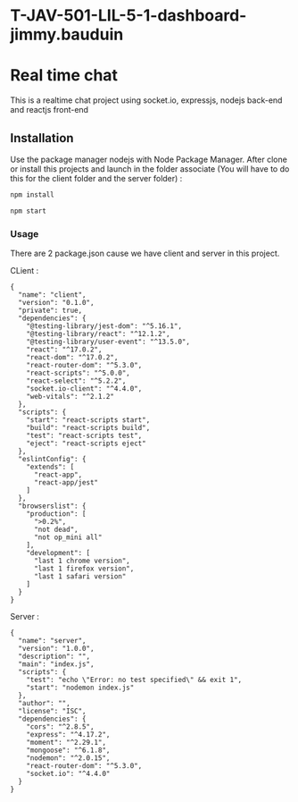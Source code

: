 # T-JAV-501-LIL-5-1-dashboard-jimmy.bauduin

# Real time chat
This is a realtime chat project using socket.io, expressjs, nodejs back-end and reactjs front-end

## Installation

Use the package manager nodejs with Node Package Manager.
After clone or install this projects and launch in the folder associate (You will have to do this for the client folder and the server folder) :

```bash
npm install
```

```bash
npm start
```

### Usage
There are 2 package.json cause we have client and server in this project.

CLient : 

```
{
  "name": "client",
  "version": "0.1.0",
  "private": true,
  "dependencies": {
    "@testing-library/jest-dom": "^5.16.1",
    "@testing-library/react": "^12.1.2",
    "@testing-library/user-event": "^13.5.0",
    "react": "^17.0.2",
    "react-dom": "^17.0.2",
    "react-router-dom": "^5.3.0",
    "react-scripts": "^5.0.0",
    "react-select": "^5.2.2",
    "socket.io-client": "^4.4.0",
    "web-vitals": "^2.1.2"
  },
  "scripts": {
    "start": "react-scripts start",
    "build": "react-scripts build",
    "test": "react-scripts test",
    "eject": "react-scripts eject"
  },
  "eslintConfig": {
    "extends": [
      "react-app",
      "react-app/jest"
    ]
  },
  "browserslist": {
    "production": [
      ">0.2%",
      "not dead",
      "not op_mini all"
    ],
    "development": [
      "last 1 chrome version",
      "last 1 firefox version",
      "last 1 safari version"
    ]
  }
}
```

Server :

```
{
  "name": "server",
  "version": "1.0.0",
  "description": "",
  "main": "index.js",
  "scripts": {
    "test": "echo \"Error: no test specified\" && exit 1",
    "start": "nodemon index.js"
  },
  "author": "",
  "license": "ISC",
  "dependencies": {
    "cors": "^2.8.5",
    "express": "^4.17.2",
    "moment": "^2.29.1",
    "mongoose": "^6.1.8",
    "nodemon": "^2.0.15",
    "react-router-dom": "^5.3.0",
    "socket.io": "^4.4.0"
  }
}
```
